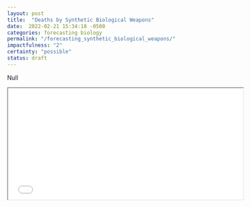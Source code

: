 ```yaml
---
layout: post
title:  "Deaths by Synthetic Biological Weapons"
date:  2022-02-21 15:34:18 -0500
categories: forecasting biology
permalink: "/forecasting_synthetic_biological_weapons/"
impactfulness: "2"
certainty: "possible"
status: draft
---
```


Null

<iframe src="//d3s0w6fek99l5b.cloudfront.net/s/1/questions/embed/5943/" width="550" height="260"></iframe>
